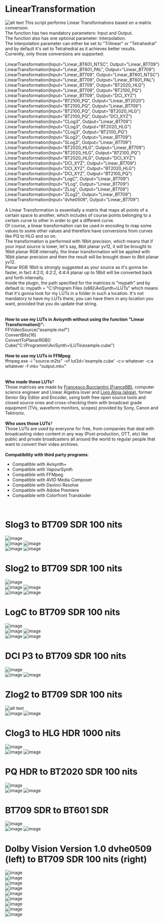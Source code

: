 # LinearTransformation
![alt text](https://i.ytimg.com/vi/kYB8IZa5AuE/maxresdefault.jpg)
This script performs Linear Transformations based on a matrix conversion.
<br>
The function has two mandatory parameters: Input and Output.
<br>
The function also has one optional parameter: Interpolation.
<br>
The interpolation parameter can either be set to "Trilinear" or "Tetrahedral" and by default it's set to Tetrahedral as it achieves better results.
<br>
Currently, only those conversions are supported:
<br>
<br>
LinearTransformation(Input="Linear_BT601_NTSC", Output="Linear_BT709")
<br>
LinearTransformation(Input="Linear_BT601_PAL", Output="Linear_BT709")
<br>
LinearTransformation(Input="Linear_BT709", Output="Linear_BT601_NTSC")
<br>
LinearTransformation(Input="Linear_BT709", Output="Linear_BT601_PAL")
<br>
LinearTransformation(Input="Linear_BT709", Output="BT2020_HLG")
<br>
LinearTransformation(Input="Linear_BT709", Output="BT2100_PQ")
<br>
LinearTransformation(Input="Linear_BT709", Output="DCI_XYZ")
<br>
LinearTransformation(Input="BT2100_PQ", Output="Linear_BT2020")
<br>
LinearTransformation(Input="BT2100_PQ", Output="Linear_BT709")
<br>
LinearTransformation(Input="BT2100_PQ", Output="BT2020_HLG")
<br>
LinearTransformation(Input="BT2100_PQ", Output="DCI_XYZ")
<br>
LinearTransformation(Input="CLog3", Output="Linear_BT709")
<br>
LinearTransformation(Input="CLog3", Output="BT2020_HLG")
<br>
LinearTransformation(Input="CLog3", Output="BT2100_PQ")
<br>
LinearTransformation(Input="SLog2", Output="Linear_BT709")
<br>
LinearTransformation(Input="SLog3", Output="Linear_BT709")
<br>
LinearTransformation(Input="BT2020_HLG", Output="Linear_BT709")
<br>
LinearTransformation(Input="BT2020_HLG", Output="BT2100_PQ")
<br>
LinearTransformation(Input="BT2020_HLG", Output="DCI_XYZ")
<br>
LinearTransformation(Input="DCI_XYZ", Output="Linear_BT709")
<br>
LinearTransformation(Input="DCI_XYZ", Output="BT2020_HLG")
<br>
LinearTransformation(Input="DCI_XYZ", Output="BT2100_PQ")
<br>
LinearTransformation(Input="LogC", Output="Linear_BT709")
<br>
LinearTransformation(Input="VLog", Output="Linear_BT709")
<br>
LinearTransformation(Input="ZLog", Output="Linear_BT709")
<br>
LinearTransformation(Input="ZLog2", Output="Linear_BT709")
<br>
LinearTransformation(Input="dvhe0509", Output="Linear_BT709")
<br>
<br>
A Linear Transformation is essentially a matrix that maps all points of a certain space to another, which includes of course points belonging to a certain curve to other in order to get a different curve.
<br>
Of course, a linear transformation can be used in encoding to map some values to some other values and therefore have conversions from curves like PQ to HLG and so on.
<br>
The transformation is performed with 16bit precision, which means that if your input source is lower, let's say, 8bit planar yv12, it will be brought to 16bit planar RGB internally, the linear transformation will be applied with 16bit planar precision and then the result will be brought down to 8bit planar yv12.
<br>
Planar RGB 16bit is strongly suggested as your source as it's gonna be faster, in fact 4:2:0, 4:2:2, 4:4:4 planar up to 16bit will be converted back and forth internally.
<br>
Inside the plugin, the path specified for the matrices is "mypath" and by default is:  mypath = "C:\Program Files (x86)\AviSynth+\LUTs\" which means that it's gonna look for my LUTs in a folder in such a location. It's not mandatory to have my LUTs there, you can have them in any location you want, provided that you do update that string.
<br>
<br>
<br>
**How to use my LUTs in Avisynth without using the function "Linear Transformation()":**
<br>
FFVideoSource("example.mxf")
<br>
ConvertBits(16)
<br>
ConvertToPlanarRGB()
<br>
Cube("C:\Programmi\AviSynth+\LUTs\example.cube")
<br>
<br>
**How to use my LUTs in FFMpeg**:
<br>
ffmpeg.exe -i "source.m2ts" -vf lut3d='example.cube' -c:v whatever -c:a whatever -f mkv "output.mkv"
<br>
<br>
<br>
**Who made those LUTs**?
<br>
Those matrices are made by [Francesco Bucciantini (FranceBB)](https://www.linkedin.com/in/francesco-bucciantini-3392b4ab/), computer science engineer and Linear Algebra lover and [Livio Aloja (aligia)](https://www.linkedin.com/in/livio-aloja-9a287424/), former Senior Sky Editor and Encoder, using both free open source tools and closed source ones and cross-checking them with broadcast grade equipment (TVs, waveform monitors, scopes) provided by Sony, Canon and Tektronix.
<br>
<br>
**Who uses those LUTs**?
<br>
Those LUTs are used by everyone for free, from companies that deal with broadcasting video content in any way (Post-production, OTT, etc) like public and private broadcasters all around the world to regular people that want to convert their video archives.
<br>
<br>
**Compatibility with third party programs**:
<br>
- Compatible with Avisynth+
- Compatible with VapourSynth
- Compatible with FFMpeg
- Compatible with AVID Media Composer
- Compatible with Davinci Resolve
- Compatible with Adobe Premiere
- Compatible with Colorfront Transkoder
<br>

# Slog3 to BT709 SDR 100 nits
![image](https://github.com/FranceBB/LinearTransformation/assets/18946343/d0efb065-8c47-47aa-87aa-586c7858206f)
<br>
![image](https://github.com/FranceBB/LinearTransformation/assets/18946343/b69e757b-13c1-4ae7-80eb-56118f9b736a)
![image](https://github.com/FranceBB/LinearTransformation/assets/18946343/ffc85947-6b60-4adc-9cd6-f7fa46b6015d)
<br>
![image](https://github.com/FranceBB/LinearTransformation/assets/18946343/be1b3ae5-edf7-4c71-9551-cacd41af651e)
![image](https://github.com/FranceBB/LinearTransformation/assets/18946343/adb129e3-6846-46a6-aab1-b090cc17adea)
<br>
# Slog2 to BT709 SDR 100 nits
![image](https://github.com/FranceBB/LinearTransformation/assets/18946343/35911b2e-f26c-4f05-bb35-0a375d3997e3)
<br>
![image](https://github.com/FranceBB/LinearTransformation/assets/18946343/485b71e2-231a-4ddd-b041-88af7b1fa444)
![image](https://github.com/FranceBB/LinearTransformation/assets/18946343/ed676963-68ab-4831-9c7d-af7fcbd27c3c)
<br>
![image](https://github.com/FranceBB/LinearTransformation/assets/18946343/f4722fe6-7472-4bf1-8aa8-45155cd3529b)
![image](https://github.com/FranceBB/LinearTransformation/assets/18946343/2547ed58-450e-4f76-928b-0eeef5a5ca1f)
<br>
# LogC to BT709 SDR 100 nits
![image](https://github.com/FranceBB/LinearTransformation/assets/18946343/e3bd1303-3729-4675-96ad-e3bfb68c3b73)
<br>
![image](https://github.com/FranceBB/LinearTransformation/assets/18946343/3f58f8ff-49ff-46a5-a429-c88fb9064edd)
![image](https://github.com/FranceBB/LinearTransformation/assets/18946343/52d67d54-7916-4512-a14d-58fd7bf3d58d)
<br>
![image](https://github.com/FranceBB/LinearTransformation/assets/18946343/dfefa7cd-146f-44f3-aab9-ea5e105eed94)
![image](https://github.com/FranceBB/LinearTransformation/assets/18946343/3b7b8068-83a5-48e6-9235-3aa5c174e8f5)
<br>
# DCI P3 to BT709 SDR 100 nits
![image](https://github.com/FranceBB/LinearTransformation/assets/18946343/f19c704f-b039-4484-88e6-b50339a83ac8)
<br>
![image](https://github.com/FranceBB/LinearTransformation/assets/18946343/ae6ed523-97c8-452b-be1f-63fac5a2b7b4)
![image](https://github.com/FranceBB/LinearTransformation/assets/18946343/93d09c21-4d8d-4b88-9ae6-13a868162d31)
<br>
# Zlog2 to BT709 SDR 100 nits
![alt text](https://i.imgur.com/pBC0YSQ.png)
<br>
![image](https://github.com/FranceBB/LinearTransformation/assets/18946343/8982cb0b-27c0-467a-a365-499c5c33b3ad)
![image](https://github.com/FranceBB/LinearTransformation/assets/18946343/e80f0a65-0ca1-46e3-96ce-340b1974f66a)
<br>
# Clog3 to HLG HDR 1000 nits
![image](https://github.com/FranceBB/LinearTransformation/assets/18946343/406d798b-9ee3-424b-81cf-f00a0cdf3a76)
<br>
![image](https://github.com/FranceBB/LinearTransformation/assets/18946343/6abbef5d-0f2a-4564-8c6f-2390967bbfca)
![image](https://github.com/FranceBB/LinearTransformation/assets/18946343/08c25656-0843-42dc-8b49-91ac5599a779)
<br>
# PQ HDR to BT2020 SDR 100 nits
![image](https://github.com/FranceBB/LinearTransformation/assets/18946343/b1d117ed-d18c-40fb-acbb-abdc7f791ae8)
<br>
![image](https://github.com/FranceBB/LinearTransformation/assets/18946343/0bb22dd1-985f-43b0-b507-e963b2e0c25c)
![image](https://github.com/FranceBB/LinearTransformation/assets/18946343/bca76652-0ed9-46cf-a787-eeab20aeccaa)
<br>
# BT709 SDR to BT601 SDR
![image](https://github.com/FranceBB/LinearTransformation/assets/18946343/92833b16-877a-40a1-ae98-9b414bb2655c)
<br>
![image](https://github.com/FranceBB/LinearTransformation/assets/18946343/e03cf7ae-5de4-4ff7-82f3-15fb7664e10a)
![image](https://github.com/FranceBB/LinearTransformation/assets/18946343/930a2ca1-5e2b-45aa-9b16-31129ea8fd10)
<br>
# Dolby Vision Version 1.0 dvhe0509 (left) to BT709 SDR 100 nits (right)
![image](https://github.com/FranceBB/LinearTransformation/assets/18946343/78269153-491a-4972-be4c-7a4893b59241)
<br>
![image](https://github.com/FranceBB/LinearTransformation/assets/18946343/ef7bdbb0-b979-4be3-9995-1ea88ec5a9b4)
<br>
![image](https://github.com/FranceBB/LinearTransformation/assets/18946343/005a1235-2804-4f19-bc1b-98e94cea533a)
<br>
![image](https://github.com/FranceBB/LinearTransformation/assets/18946343/7887486b-d5d5-4133-aa29-c492e0731806)
<br>
![image](https://github.com/FranceBB/LinearTransformation/assets/18946343/b31027b6-598e-4fff-8401-2771d0afffa6)
<br>
![image](https://github.com/FranceBB/LinearTransformation/assets/18946343/4e0cca7e-aa9e-499a-a03e-e5663eac2b74)
<br>
![image](https://github.com/FranceBB/LinearTransformation/assets/18946343/ad6f163b-efc5-4673-9934-63abef13f244)
<br>
![image](https://github.com/FranceBB/LinearTransformation/assets/18946343/cc362fd8-f386-40e2-b686-9a1fd9282e65)
<br>
![image](https://github.com/FranceBB/LinearTransformation/assets/18946343/4751f37e-e188-4fe3-a454-e3e9b65422ea)
